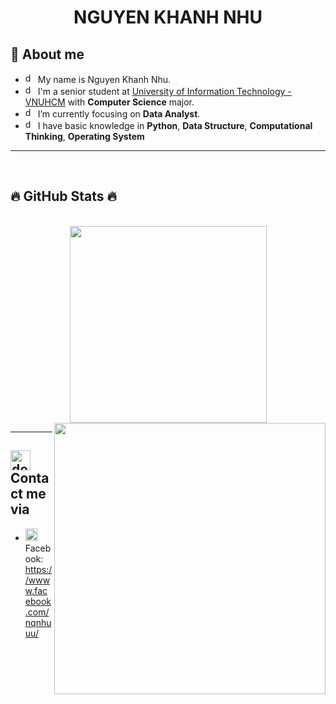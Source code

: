 <h1 align="center">
  <b>NGUYEN KHANH NHU</b>
</h1>

## 👋 About me
- <a href="https://www.flaticon.com/search?word=name&color=color"><img src="https://cdn-icons-png.flaticon.com/512/1077/1077012.png" width="16px" height="16px" alt="devilish"></a> My name is Nguyen Khanh Nhu.
- <a href="https://www.flaticon.com/search?word=education&color=color"><img src="https://cdn-icons-png.flaticon.com/512/3197/3197967.png" width="16px" height="16px" alt="devilish"></a> I'm a senior student at [University of Information Technology - VNUHCM](https://en.uit.edu.vn/overview-vnuhcm-university-information-technology) with **Computer Science** major.
- <a href="https://www.flaticon.com/search?word=data%20analyst&color=color"><img src="https://cdn-icons-png.flaticon.com/512/8637/8637114.png" width="16px" height="16px" alt="devilish"></a> I’m currently focusing on **Data Analyst**.
- <a href="https://www.flaticon.com/search?word=knowledge%20base&color=color"><img src="https://cdn-icons-png.flaticon.com/512/1946/1946042.png" width="16px" height="16px" alt="devilish"></a> I have basic knowledge in **Python**, **Data Structure**, **Computational Thinking**, **Operating System**

---------------------------------------------------------------

<br>
<h2>🔥 GitHub Stats 🔥</h2>
<!-- https://github.com/anuraghazra/github-readme-stats -->
<br>
<div align=center>
  <a href="#" title="">
    <img width="315" align="center" src="https://github-readme-stats.vercel.app/api/top-langs/?username=trungquandev&hide=c%23,powershell,Mathematica,Ruby,Objective-C,Objective-C%2b%2b,Cuda&title_color=61dafb&text_color=ffffff&icon_color=61dafb&bg_color=20232a&langs_count=8&layout=compact&border_color=61dafb&hide_border=true" />
  </a>
  <a href="#" title="Trungquandev">
    <img align="right" width="434" src="https://github-readme-stats.vercel.app/api?username=trungquandev&show_icons=true&theme=react&border_color=61dafb&hide_border=true" />
  </a>
</div>

-------------------------------------------------------------

 ## <a href="https://www.flaticon.com/search?word=contact&color=color"><img src="https://cdn-icons-png.flaticon.com/512/2343/2343694.png" width="32px" height="32px" alt="devilish"></a> Contact me via
- <a href="https://www.flaticon.com/search?word=facebook%20logo&color=color"><img src="https://cdn-icons-png.flaticon.com/512/179/179319.png" width="20px" height="20px" alt="devilish"></a> Facebook: https://wwww.facebook.com/nqnhuuu/


<!--

Here are some ideas to get you started:

- 🔭 I’m currently working on ...
- 🌱 I’m currently learning ...
- 👯 I’m looking to collaborate on ...
- 🤔 I’m looking for help with ...
- 💬 Ask me about ...
- 📫 How to reach me: ...
- 😄 Pronouns: ...
- ⚡ Fun fact: ...
-->

